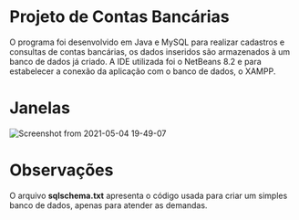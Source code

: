 # Projeto de Contas Bancárias
O programa foi desenvolvido em Java e MySQL para realizar cadastros e consultas de contas bancárias, os dados inseridos são armazenados à um banco de dados já criado. A IDE utilizada foi o NetBeans 8.2 e para estabelecer a conexão da aplicação com o banco de dados, o XAMPP.

# Janelas
![Screenshot from 2021-05-04 19-49-07](https://user-images.githubusercontent.com/55068969/117079288-da183180-ad11-11eb-9d5a-975d38e66136.png)

# Observações
O arquivo **sqlschema.txt** apresenta o código usada para criar um simples banco de dados, apenas para atender as demandas.
